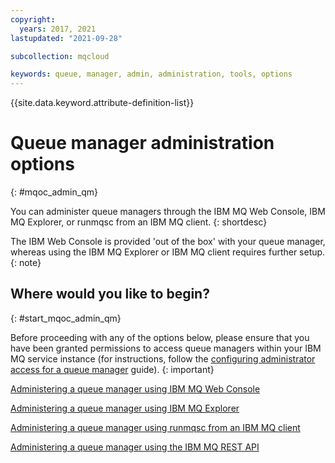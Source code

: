 ```yaml
---
copyright:
  years: 2017, 2021
lastupdated: "2021-09-28"

subcollection: mqcloud

keywords: queue, manager, admin, administration, tools, options
---
```


{{site.data.keyword.attribute-definition-list}}

# Queue manager administration options
{: #mqoc_admin_qm}

You can administer queue managers through the IBM MQ Web Console, IBM MQ Explorer, or runmqsc from an IBM MQ client.
{: shortdesc}

The IBM Web Console is provided 'out of the box' with your queue manager, whereas using the IBM MQ Explorer or IBM MQ client requires further setup.
{: note}

## Where would you like to begin?
{: #start_mqoc_admin_qm}

Before proceeding with any of the options below, please ensure that you have been granted permissions to access queue managers within your IBM MQ service instance (for instructions, follow the [configuring administrator access for a queue manager](/docs/services/mqcloud?topic=mqcloud-tutorial-configure-admin-access) guide). {: important}

[Administering a queue manager using IBM MQ Web Console](/docs/services/mqcloud?topic=mqcloud-mqoc_admin_mqweb)

[Administering a queue manager using IBM MQ Explorer](/docs/services/mqcloud?topic=mqcloud-mqoc_admin_mqcliexp)

[Administering a queue manager using runmqsc from an IBM MQ client](/docs/services/mqcloud?topic=mqcloud-mqoc_admin_mqcliexp)

[Administering a queue manager using the IBM MQ REST API](/docs/services/mqcloud?topic=mqcloud-mqoc_qm_rest_api#mqoc_qm_restadmin)
